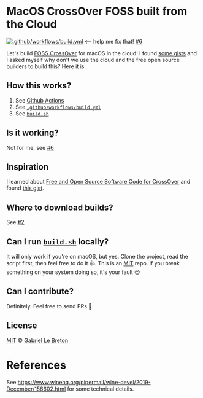 # MacOS CrossOver FOSS built from the Cloud

[![.github/workflows/build.yml](https://github.com/GabLeRoux/macos-crossover-cloud-build/workflows/.github/workflows/build.yml/badge.svg)](https://github.com/GabLeRoux/macos-crossover-cloud-build/actions) <-- help me fix that! [#6](https://github.com/GabLeRoux/macos-crossover-cloud-build/issues/6)

Let's build [FOSS CrossOver][foss-crossover] for macOS in the cloud! I found [some gists][crossover-gist] and I asked myself why don't we use the cloud and the free open source builders to build this? Here it is.

## How this works?

1. See [Github Actions](https://github.com/features/actions)
2. See [`.github/workflows/build.yml`](./.github/workflows/build.yml)
3. See [`build.sh`](./build.sh)

## Is it working?

Not for me, see [#6](https://github.com/GabLeRoux/macos-crossover-cloud-build/issues/6)

## Inspiration

I learned about [Free and Open Source Software Code for CrossOver][foss-crossover] and found [this gist][crossover-gist].

## Where to download builds?

See [#2](https://github.com/GabLeRoux/macos-crossover-cloud-build/issues/2)

## Can I run [`build.sh`](./build.sh) locally?

It will only work if you're on macOS, but yes. Clone the project, read the script first, then feel free to do it 👍. This is an [MIT](LICENSE.md) repo. If you break something on your system doing so, it's your fault 😉

## Can I contribute?

Definitely. Feel free to send PRs 🚀

## License

[MIT](LICENSE.md) © [Gabriel Le Breton](https://gableroux.com)

[crossover-gist]: https://gist.github.com/sarimarton/471e9ff8046cc746f6ecb8340f942647
[foss-crossover]: https://www.codeweavers.com/crossover/source


# References
See https://www.winehq.org/pipermail/wine-devel/2019-December/156602.html for some technical details.